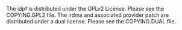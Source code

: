 The idpf is distributed under the GPLv2 License. Please see the COPYING.GPL2 file.
The irdma and associated provider patch are distributed under a dual license. Please see the COPYING.DUAL file.
